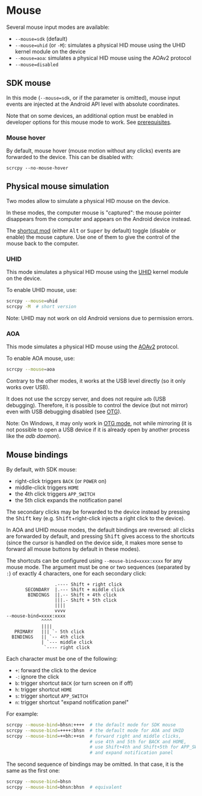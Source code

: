 # Mouse

Several mouse input modes are available:

 - `--mouse=sdk` (default)
 - `--mouse=uhid` (or `-M`): simulates a physical HID mouse using the UHID
   kernel module on the device
 - `--mouse=aoa`: simulates a physical HID mouse using the AOAv2 protocol
 - `--mouse=disabled`


## SDK mouse

In this mode (`--mouse=sdk`, or if the parameter is omitted), mouse input events
are injected at the Android API level with absolute coordinates.

Note that on some devices, an additional option must be enabled in developer
options for this mouse mode to work. See
[prerequisites](/reference/scrcpy/#prerequisites).

### Mouse hover

By default, mouse hover (mouse motion without any clicks) events are forwarded
to the device. This can be disabled with:

```
scrcpy --no-mouse-hover
```

## Physical mouse simulation

Two modes allow to simulate a physical HID mouse on the device.

In these modes, the computer mouse is "captured": the mouse pointer disappears
from the computer and appears on the Android device instead.

The [shortcut mod](/reference/scrcpy/shortcuts) (either <kbd>Alt</kbd> or <kbd>Super</kbd> by
default) toggle (disable or enable) the mouse capture. Use one of them to give
the control of the mouse back to the computer.


### UHID

This mode simulates a physical HID mouse using the [UHID] kernel module on the
device.

[UHID]: https://kernel.org/doc/Documentation/hid/uhid.txt

To enable UHID mouse, use:

```bash
scrcpy --mouse=uhid
scrcpy -M  # short version
```

Note: UHID may not work on old Android versions due to permission errors.


### AOA

This mode simulates a physical HID mouse using the [AOAv2] protocol.

[AOAv2]: https://source.android.com/devices/accessories/aoa2#hid-support

To enable AOA mouse, use:

```bash
scrcpy --mouse=aoa
```

Contrary to the other modes, it works at the USB level directly (so it only
works over USB).

It does not use the scrcpy server, and does not require `adb` (USB debugging).
Therefore, it is possible to control the device (but not mirror) even with USB
debugging disabled (see [OTG](/reference/scrcpy/otg)).

Note: On Windows, it may only work in [OTG mode](/reference/scrcpy/otg), not while mirroring
(it is not possible to open a USB device if it is already open by another
process like the _adb daemon_).


## Mouse bindings

By default, with SDK mouse:
 - right-click triggers `BACK` (or `POWER` on)
 - middle-click triggers `HOME`
 - the 4th click triggers `APP_SWITCH`
 - the 5th click expands the notification panel

The secondary clicks may be forwarded to the device instead by pressing the
<kbd>Shift</kbd> key (e.g. <kbd>Shift</kbd>+right-click injects a right click to
the device).

In AOA and UHID mouse modes, the default bindings are reversed: all clicks are
forwarded by default, and pressing <kbd>Shift</kbd> gives access to the
shortcuts (since the cursor is handled on the device side, it makes more sense
to forward all mouse buttons by default in these modes).

The shortcuts can be configured using `--mouse-bind=xxxx:xxxx` for any mouse
mode. The argument must be one or two sequences (separated by `:`) of exactly 4
characters, one for each secondary click:

```
                  .---- Shift + right click
       SECONDARY  |.--- Shift + middle click
        BINDINGS  ||.-- Shift + 4th click
                  |||.- Shift + 5th click
                  ||||
                  vvvv
--mouse-bind=xxxx:xxxx
             ^^^^
             ||||
   PRIMARY   ||| `- 5th click
  BINDINGS   || `-- 4th click
             | `--- middle click
              `---- right click
```

Each character must be one of the following:

 - `+`: forward the click to the device
 - `-`: ignore the click
 - `b`: trigger shortcut `BACK` (or turn screen on if off)
 - `h`: trigger shortcut `HOME`
 - `s`: trigger shortcut `APP_SWITCH`
 - `n`: trigger shortcut "expand notification panel"

For example:

```bash
scrcpy --mouse-bind=bhsn:++++  # the default mode for SDK mouse
scrcpy --mouse-bind=++++:bhsn  # the default mode for AOA and UHID
scrcpy --mouse-bind=++bh:++sn  # forward right and middle clicks,
                               # use 4th and 5th for BACK and HOME,
                               # use Shift+4th and Shift+5th for APP_SWITCH
                               # and expand notification panel
```

The second sequence of bindings may be omitted. In that case, it is the same as
the first one:

```bash
scrcpy --mouse-bind=bhsn
scrcpy --mouse-bind=bhsn:bhsn  # equivalent
```
